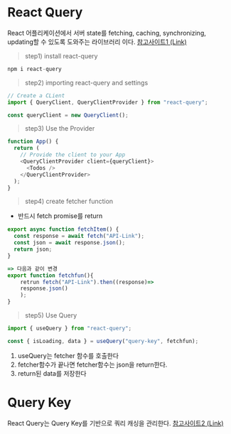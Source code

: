 # React Query

React 어플리케이션에서 서버 state를 fetching, caching, synchronizing, updating할 수 있도록 도와주는 라이브러리 이다.
[참고사이트1 (Link)](https://react-query.tanstack.com/reference/useQuery#_top)

> step1) install react-query

```typescript
npm i react-query
```

> step2) importing react-query and settings

```typescript
// Create a CLient
import { QueryClient, QueryClientProvider } from "react-query";

const queryClient = new QueryClient();
```

> step3) Use the Provider

```typescript
function App() {
  return (
    // Provide the client to your App
    <QueryClientProvider client={queryClient}>
      <Todos />
    </QueryClientProvider>
  );
}
```

> step4) create fetcher function

- 반드시 fetch promise를 return

```typescript
export async function fetchItem() {
  const response = await fetch("API-Link");
  const json = await response.json();
  return json;
}

=> 다음과 같이 변경
export function fetchfun(){
    retrun fetch("API-Link").then((response)=>
    response.json()
    );
}

```

> step5) Use Query

```typescript
import { useQuery } from "react-query";

const { isLoading, data } = useQuery("query-key", fetchfun);
```

1. useQuery는 fetcher 함수를 호출한다
2. fetcher함수가 끝나면 fetcher함수는 json을 return한다.
3. return된 data를 저장한다

# Query Key

React Query는 Query Key를 기반으로 쿼리 캐싱을 관리한다.
[참고사이트2 (Link)](https://react-query.tanstack.com/guides/query-keys)
